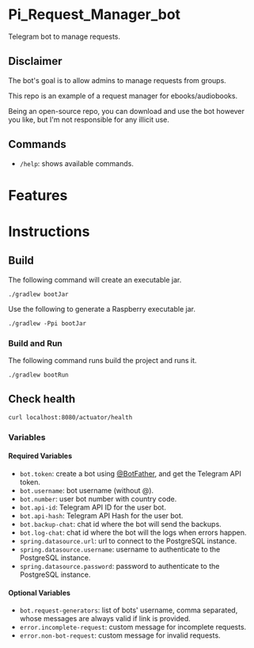 # Pi_Request_Manager_bot

Telegram bot to manage requests.

## Disclaimer

The bot's goal is to allow admins to manage requests from groups.

This repo is an example of a request manager for ebooks/audiobooks.

Being an open-source repo, you can download and use the bot however you like, but I'm not responsible for any illicit use.

## Commands

- `/help`: shows available commands.

# Features

# Instructions

## Build

The following command will create an executable jar.

```
./gradlew bootJar
```

Use the following to generate a Raspberry executable jar.

```
./gradlew -Ppi bootJar
```

### Build and Run

The following command runs build the project and runs it.

```
./gradlew bootRun
```

## Check health

```
curl localhost:8080/actuator/health
```

### Variables

#### Required Variables

- `bot.token`: create a bot using [@BotFather](https://telegram.dog/BotFather), and get the Telegram API token.
- `bot.username`: bot username (without @).
- `bot.number`: user bot number with country code.
- `bot.api-id`: Telegram API ID for the user bot.
- `bot.api-hash`: Telegram API Hash for the user bot.
- `bot.backup-chat`: chat id where the bot will send the backups.
- `bot.log-chat`: chat id where the bot will the logs when errors happen.
- `spring.datasource.url`: url to connect to the PostgreSQL instance.
- `spring.datasource.username`: username to authenticate to the PostgreSQL instance.
- `spring.datasource.password`: password to authenticate to the PostgreSQL instance.

#### Optional Variables

- `bot.request-generators`: list of bots' username, comma separated, whose messages are always valid if link is provided.
- `error.incomplete-request`: custom message for incomplete requests.
- `error.non-bot-request`: custom message for invalid requests.
